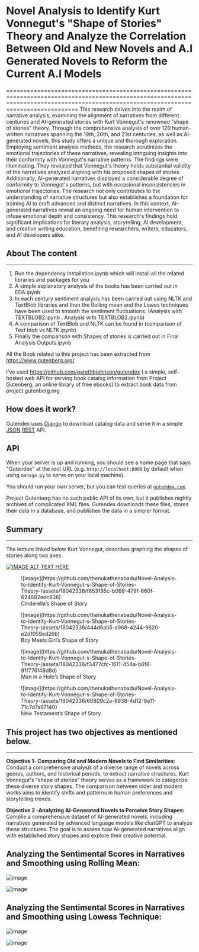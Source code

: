 # Novel Analysis to Identify Kurt Vonnegut's "Shape of Stories" Theory and Analyze the Correlation Between Old and New Novels and A.I Generated Novels to Reform the Current A.I Models
=======================================================================================================================================================================================
This research delves into the realm of narrative analysis, examining the alignment of narratives from different centuries and AI-generated stories with Kurt Vonnegut's renowned "shape of stories" theory. Through the comprehensive analysis of over 120 human-written narratives spanning the 19th, 20th, and 21st centuries, as well as AI-generated novels, this study offers a unique and thorough exploration. Employing sentiment analysis methods, the research scrutinizes the emotional trajectories of these narratives, revealing intriguing insights into their conformity with Vonnegut's narrative patterns. The findings were illuminating. They revealed that Vonnegut's theory holds substantial validity of the narratives analyzed aligning with his proposed shapes of stories. Additionally, AI-generated narratives displayed a considerable degree of conformity to Vonnegut's patterns, but with occasional inconsistencies in emotional trajectories. The research not only contributes to the understanding of narrative structures but also establishes a foundation for training AI to craft advanced and distinct narratives. In this context, AI-generated narratives reveal an ongoing need for human intervention to infuse emotional depth and consistency. This research's findings hold significant implications for literary analysis, storytelling, AI development, and creative writing education, benefiting researchers, writers, educators, and AI developers alike.


## About The content 
--------------------
1. Run the dependency Installation.ipynb which will install all the related libraries and packages for you
2. A simple explanatory analysis of the books has been carried out in EDA.ipynb
3. In each century sentiment analysis has been carried out using NLTK and TextBlob libraries and then the Rolling mean and the Lowes techniques have been used to smooth the sentiment fluctuations. (Analysis with TEXTBLOB2.ipynb , Analysis with TEXTBLOB2.ipynb)
4. A comparison of TextBlob and NLTK can be found in (comparison of Text blob vs NLTK.ipynb)
5. Finally the comparison with Shapes of stories is carried out in Final Analysis Outputs.ipynb


All the Book related to this project has been extracted from https://www.gutenberg.org/

I've used https://github.com/garethbjohnson/gutendex ( a simple, self-hosted web API for serving book catalog information from Project Gutenberg, an online library of free ebooks)
to extract book data from project gutenberg.org

How does it work?
-----------------

Gutendex uses [Django](https://www.djangoproject.com) to download catalog data and serve it in a
simple [JSON](http://json.org) [REST](https://en.wikipedia.org/wiki/Representational_state_transfer)
API.

API
---

When your server is up and running, you should see a home page that says "Gutendex" at the root URL
(e.g. `http://localhost:8000` by default when using `manage.py` to serve on your local machine).

You should run your own server, but you can test queries at [`gutendex.com`](http://gutendex.com).


Project Gutenberg has no such public API of its own, but it publishes nightly archives of
complicated XML files. Gutendex downloads these files, stores their data in a database, and
publishes the data in a simpler format.


## Summary
----------
The lecture linked below Kurt Vonnegut, describes graphing the shapes of stories along two axes.

[![IMAGE ALT TEXT HERE](https://img.youtube.com/vi/oP3c1h8v2ZQ/0.jpg)](https://www.youtube.com/watch?v=oP3c1h8v2ZQ)


<figure>
  ![image](https://github.com/thenukathenabadu/Novel-Analysis-to-Identify-Kurt-Vonnegut-s-Shape-of-Stories-Theory-/assets/18042336/f653195c-b068-479f-860f-624892eec938)
  <figcaption>Cinderella’s Shape of Story </figcaption>
</figure>

<figure>
  ![image](https://github.com/thenukathenabadu/Novel-Analysis-to-Identify-Kurt-Vonnegut-s-Shape-of-Stories-Theory-/assets/18042336/444d6ab5-a968-4244-9820-e2d1059ed26b)
  <figcaption>Boy Meets Girl’s Shape of Story</figcaption>
</figure>

<figure>
 ![image](https://github.com/thenukathenabadu/Novel-Analysis-to-Identify-Kurt-Vonnegut-s-Shape-of-Stories-Theory-/assets/18042336/f3477cfc-1611-454a-b6f8-91f776f48d8d)
  <figcaption>Man in a Hole’s Shape of Story </figcaption>
</figure>

<figure>
 ![image](https://github.com/thenukathenabadu/Novel-Analysis-to-Identify-Kurt-Vonnegut-s-Shape-of-Stories-Theory-/assets/18042336/60809c2a-8938-4d12-9e11-71c7d7a97140)
  <figcaption>New Testament’s Shape of Story </figcaption>
</figure>


## This project has two objectives as mentioned below.
----
**Objective 1- Comparing Old and Modern Novels to Find Similarities:**
Conduct a comprehensive analysis of a diverse range of novels across genres, authors, and historical periods, to extract narrative structures. Kurt Vonnegut's "shape of stories" theory serves as a framework to categorize these diverse story shapes. The comparison between older and modern works aims to identify shifts and patterns in human preferences and storytelling trends. 

**Objective 2 -Analyzing AI-Generated Novels to Perceive Story Shapes:**
Compile a comprehensive dataset of AI-generated novels, including narratives generated by advanced language models like chatGPT to analyze these structures. The goal is to assess how AI-generated narratives align with established story shapes and explore their creative potential. 

## Analyzing the Sentimental Scores in Narratives and Smoothing using Rolling Mean:

![image](https://github.com/thenukathenabadu/Novel-Analysis-to-Identify-Kurt-Vonnegut-s-Shape-of-Stories-Theory-/assets/18042336/03f139fb-a019-4302-be96-ab42dafbd6e7)

![image](https://github.com/thenukathenabadu/Novel-Analysis-to-Identify-Kurt-Vonnegut-s-Shape-of-Stories-Theory-/assets/18042336/78d16896-07a1-4cce-bf76-1a0c29e926f2)

## Analyzing the Sentimental Scores in Narratives and Smoothing using Lowess Technique:

![image](https://github.com/thenukathenabadu/Novel-Analysis-to-Identify-Kurt-Vonnegut-s-Shape-of-Stories-Theory-/assets/18042336/7bfa9f7c-b968-40c4-9712-62946c434b30)

![image](https://github.com/thenukathenabadu/Novel-Analysis-to-Identify-Kurt-Vonnegut-s-Shape-of-Stories-Theory-/assets/18042336/12c40b75-0898-4422-8fe6-50c74afe67e7)







